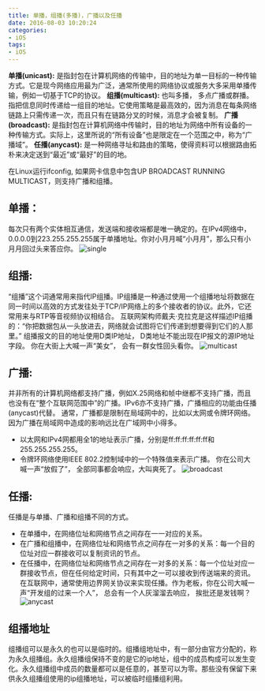 ```yaml
---
title: 单播，组播(多播)，广播以及任播
date: 2016-08-03 10:20:24
categories: 
- iOS
tags:
- iOS
---
```


__单播(unicast):__ 是指封包在计算机网络的传输中，目的地址为单一目标的一种传输方式。它是现今网络应用最为广泛，通常所使用的网络协议或服务大多采用单播传输，例如一切基于TCP的协议。
__组播(multicast):__ 也叫多播， 多点广播或群播。 指把信息同时传递给一组目的地址。它使用策略是最高效的，因为消息在每条网络链路上只需传递一次，而且只有在链路分叉的时候，消息才会被复制。
__广播(broadcast):__ 是指封包在计算机网络中传输时，目的地址为网络中所有设备的一种传输方式。实际上，这里所说的“所有设备”也是限定在一个范围之中，称为“广播域”。
__任播(anycast):__ 是一种网络寻址和路由的策略，使得资料可以根据路由拓朴来决定送到“最近”或“最好”的目的地。

在Linux运行ifconfig, 如果网卡信息中包含UP BROADCAST RUNNING MULTICAST，则支持广播和组播。

## 单播：
每次只有两个实体相互通信，发送端和接收端都是唯一确定的。在IPv4网络中，0.0.0.0到223.255.255.255属于单播地址。你对小月月喊“小月月”，那么只有小月月回过头来答应你。
![single](http://colobu.com/2014/10/21/udp-and-unicast-multicast-broadcast-anycast/100px-Multicast.svg.png)

## 组播:
“组播”这个词通常用来指代IP组播。IP组播是一种通过使用一个组播地址将数据在同一时间以高效的方式发往处于TCP/IP网络上的多个接收者的协议。此外，它还常用来与RTP等音视频协议相结合。
互联网架构师戴夫·克拉克是这样描述IP组播的：“你把数据包从一头放进去，网络就会试图将它们传递到想要得到它们的人那里。”
组播报文的目的地址使用D类IP地址， D类地址不能出现在IP报文的源IP地址字段。
你在大街上大喊一声“美女”， 会有一群女性回头看你。
![multicast](http://colobu.com/2014/10/21/udp-and-unicast-multicast-broadcast-anycast/100px-Multicast.svg.png)

## 广播:
并非所有的计算机网络都支持广播，例如X.25网络和帧中继都不支持广播，而且也没有在“整个互联网范围中”的广播。IPv6亦不支持广播，广播相应的功能由任播(anycast)代替。
通常，广播都是限制在局域网中的，比如以太网或令牌环网络。因为广播在局域网中造成的影响远比在广域网中小得多。

* 以太网和IPv4网都用全1的地址表示广播，分别是ff:ff:ff:ff:ff:ff和255.255.255.255。
* 令牌环网络使用IEEE 802.2控制域中的一个特殊值来表示广播。
你在公司大喊一声“放假了”， 全部同事都会响应，大叫爽死了。
![broadcast](http://colobu.com/2014/10/21/udp-and-unicast-multicast-broadcast-anycast/100px-Broadcast.svg.png)


## 任播:
任播是与单播、广播和组播不同的方式。

* 在单播中，在网络位址和网络节点之间存在一一对应的关系。
* 在广播和组播中，在网络位址和网络节点之间存在一对多的关系：每一个目的位址对应一群接收可以复制资讯的节点。
* 在任播中，在网络位址和网络节点之间存在一对多的关系：每一个位址对应一群接收节点，但在任何给定时间，只有其中之一可以接收到传送端来的资讯。在互联网中，通常使用边界网关协议来实现任播。作为老板，你在公司大喊一声“开发组的过来一个人”， 总会有一个人灰溜溜去响应， 挨批还是发钱啊？
![anycast](http://colobu.com/2014/10/21/udp-and-unicast-multicast-broadcast-anycast/100px-Anycast.svg.png)

## 组播地址
组播组可以是永久的也可以是临时的。组播组地址中，有一部分由官方分配的，称为永久组播组。永久组播组保持不变的是它的ip地址，组中的成员构成可以发生变化。永久组播组中成员的数量都可以是任意的，甚至可以为零。那些没有保留下来供永久组播组使用的ip组播地址，可以被临时组播组利用。
